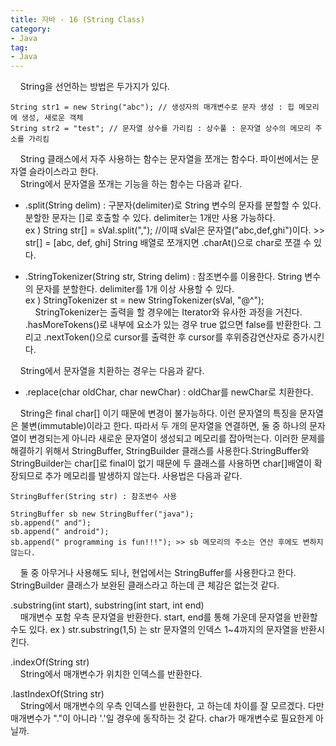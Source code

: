 ```yaml
---
title: 자바 - 16 (String Class)
category:
- Java
tag:
- Java
---
```


&nbsp;&nbsp;&nbsp;&nbsp;String을 선언하는 방법은 두가지가 있다.

    String str1 = new String("abc"); // 생성자의 매개변수로 문자 생성 : 힙 메모리에 생성, 새로운 객체
    String str2 = "test"; // 문자열 상수를 가리킴 : 상수풀 : 문자열 상수의 메모리 주소를 가리킴

&nbsp;&nbsp;&nbsp;&nbsp;String 클래스에서 자주 사용하는 함수는 문자열을 쪼개는 함수다. 파이썬에서는 문자열 슬라이스라고 한다.    
&nbsp;&nbsp;&nbsp;&nbsp;String에서 문자열을 쪼개는 기능을 하는 함수는 다음과 같다.

 - .split(String delim) : 구분자(delimiter)로 String 변수의 문자를 분할할 수 있다. 분할한 문자는 []로 호출할 수 있다. delimiter는 1개만 사용 가능하다.  
 ex ) String str[] = sVal.split(","); //이때 sVal은 문자열("abc,def,ghi")이다. >> str[] = [abc, def, ghi]
 String 배열로 쪼개지면 .charAt()으로 char로 쪼갤 수 있다.

 - .StringTokenizer(String str, String delim) : 참조변수를 이용한다. String 변수의 문자를 분할한다. delimiter를 1개 이상 사용할 수 있다.    
 ex ) StringTokenizer st = new StringTokenizer(sVal, "@^");     
  &nbsp;&nbsp;&nbsp;&nbsp;StringTokenizer는 출력을 할 경우에는 Iterator와 유사한 과정을 거친다. .hasMoreTokens()로 내부에 요소가 있는 경우 true 없으면 false를 반환한다. 그리고 .nextToken()으로 cursor를 출력한 후 cursor를 후위증감연산자로 증가시킨다.    

&nbsp;&nbsp;&nbsp;&nbsp;String에서 문자열을 치환하는 경우는 다음과 같다.

  - .replace(char oldChar, char newChar) : oldChar를 newChar로 치환한다.

&nbsp;&nbsp;&nbsp;&nbsp;String은 final char[] 이기 때문에 변경이 불가능하다. 이런 문자열의 특징을 문자열은 불변(immutable)이라고 한다. 따라서 두 개의 문자열을 연결하면, 둘 중 하나의 문자열이 변경되는게 아니라 새로운 문자열이 생성되고 메모리를 잡아먹는다. 이러한 문제를 해결하기 위해서 StringBuffer, StringBuilder 클래스를 사용한다.StringBuffer와 StringBuilder는 char[]로 final이 없기 때문에 두 클래스를 사용하면 char[]배열이 확장되므로 추가 메모리를 발생하지 않는다. 사용법은 다음과 같다.    

    StringBuffer(String str) : 참조변수 사용

    StringBuffer sb new StringBuffer("java");
    sb.append(" and");
    sb.append(" android");
    sb.append(" programming is fun!!!"); >> sb 메모리의 주소는 연산 후에도 변하지 않는다.

 &nbsp;&nbsp;&nbsp;&nbsp;둘 중 아무거나 사용해도 되나, 현업에서는 StringBuffer를 사용한다고 한다. StringBuilder 클래스가 보완된 클래스라고 하는데 큰 체감은 없는것 같다.

 .substring(int start), substring(int start, int end)   
 &nbsp;&nbsp;&nbsp;&nbsp;매개변수 포함 우측 문자열을 반환한다. start, end를 통해 가운데 문자열을 반환할 수도 있다.
ex ) str.substring(1,5) 는 str 문자열의 인덱스 1~4까지의 문자열을 반환시킨다.

 .indexOf(String str)   
 &nbsp;&nbsp;&nbsp;&nbsp;String에서 매개변수가 위치한 인덱스를 반환한다.

.lastIndexOf(String str)   
&nbsp;&nbsp;&nbsp;&nbsp;String에서 매개변수의 우측 인덱스를 반환한다, 고 하는데 차이를 잘 모르겠다. 다만 매개변수가 "."이 아니라 '.'일 경우에 동작하는 것 같다. char가 매개변수로 필요한게 아닐까.

